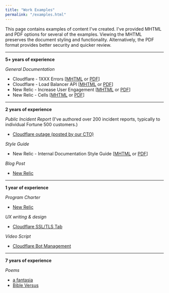```yaml
---
title: "Work Examples"
permalink: "/examples.html"
---
```


This page contains examples of content I've created. I've provided MHTML and PDF options for several of the examples. Viewing the MHTML preserves the document styling and functionality. Alternatively, the PDF format provides better security and quicker review.

---

 **5+ years of experience**
 
 *General Documentation*
- Cloudflare - 1XXX Errors [[MHTML](/assets/docs/1xxx.mhtml) or [PDF](/assets/docs/1xxx.pdf)]
- Cloudflare - Load Balancer API [[MHTML](/assets/docs/api.mhtml) or [PDF](/assets/docs/api.pdf)]
- New Relic - Increase User Engagement [[MHTML](/assets/docs/engagement.mhtml) or [PDF](/assets/docs/engagement.pdf)]
- New Relic - Cells [[MHTML](/assets/docs/cells-new-relic.mhtml) or [PDF](/assets/docs/cells-new-relic.pdf)]

---

**2 years of experience**

*Public Incident Report* (I've authored over 200 incident reports, typically to individual Fortune 500 customers.)
- [Cloudflare outage (posted by our CTO)](/assets/docs/incident-report.pdf)

*Style Guide*
- New Relic - Internal Documentation Style Guide [[MHTML](/assets/docs/style-guide.mhtml) or [PDF](/assets/docs/style-guide.pdf)]

*Blog Post*
- [New Relic](/assets/docs/design-changes.pdf)

---

**1 year of experience**

*Program Charter*
- [New Relic](/assets/docs/charter-internal-docs.pdf)

*UX writing & design*
- [Cloudflare SSL/TLS Tab](/assets/images/ssl-ui.png)

*Video Script*
- [Cloudflare Bot Management](https://www.youtube.com/watch?v=dAl1LG7Odg4)

---

**7 years of experience**

*Poems*
- [a fantasia](/assets/docs/a-fantasia.pdf)
- [Bible Versus](/assets/docs/bible-versus.pdf)
